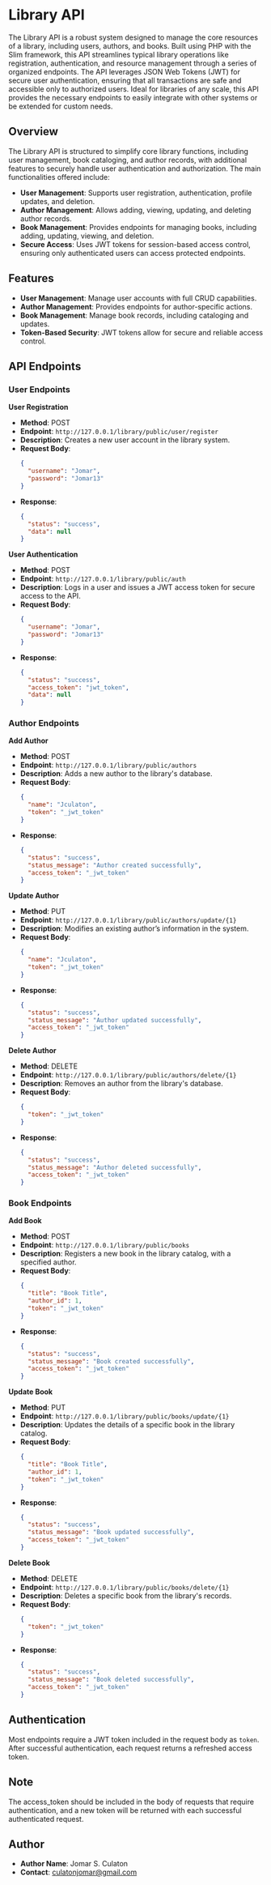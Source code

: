 # Library API 

The Library API is a robust system designed to manage the core resources of a library, including users, authors, and books. Built using PHP with the Slim framework, this API streamlines typical library operations like registration, authentication, and resource management through a series of organized endpoints. The API leverages JSON Web Tokens (JWT) for secure user authentication, ensuring that all transactions are safe and accessible only to authorized users. Ideal for libraries of any scale, this API provides the necessary endpoints to easily integrate with other systems or be extended for custom needs.

##  Overview

The Library  API is structured to simplify core library functions, including user management, book cataloging, and author records, with additional features to securely handle user authentication and authorization. The main functionalities offered include:

- **User Management**: Supports user registration, authentication, profile updates, and deletion.
- **Author Management**: Allows adding, viewing, updating, and deleting author records.
- **Book Management**: Provides endpoints for managing books, including adding, updating, viewing, and deletion.
- **Secure Access**: Uses JWT tokens for session-based access control, ensuring only authenticated users can access protected endpoints.

## Features

- **User Management**: Manage user accounts with full CRUD capabilities.
- **Author Management**: Provides endpoints for author-specific actions.
- **Book Management**: Manage book records, including cataloging and updates.
- **Token-Based Security**: JWT tokens allow for secure and reliable access control.

##  API Endpoints

### User Endpoints

 **User Registration**
   - **Method**: POST
   - **Endpoint**: `http://127.0.0.1/library/public/user/register`
   - **Description**: Creates a new user account in the library system.
   - **Request Body**:
     ```json
     {
       "username": "Jomar",
       "password": "Jomar13"
     }
     ```
   - **Response**:
     ```json
     {
       "status": "success",
       "data": null
     }
     ```

 **User Authentication**
   - **Method**: POST
   - **Endpoint**: `http://127.0.0.1/library/public/auth`
   - **Description**: Logs in a user and issues a JWT access token for secure access to the API.
   - **Request Body**:
     ```json
     {
       "username": "Jomar",
       "password": "Jomar13"
     }
     ```
   - **Response**:
     ```json
     {
       "status": "success",
       "access_token": "jwt_token",
       "data": null
     }
     ```
### Author Endpoints

 **Add Author**
   - **Method**: POST
   - **Endpoint**: `http://127.0.0.1/library/public/authors`
   - **Description**: Adds a new author to the library's database.
   - **Request Body**:
     ```json
     {
       "name": "Jculaton",
       "token": "_jwt_token"
     }
     ```
   - **Response**:
     ```json
     {
       "status": "success",
       "status_message": "Author created successfully",
       "access_token": "_jwt_token"
     }
     ```

 **Update Author**
   - **Method**: PUT
   - **Endpoint**: `http://127.0.0.1/library/public/authors/update/{1}`
   - **Description**: Modifies an existing author’s information in the system.
   - **Request Body**:
     ```json
     {
       "name": "Jculaton",
       "token": "_jwt_token"
     }
     ```
   - **Response**:
     ```json
     {
       "status": "success",
       "status_message": "Author updated successfully",
       "access_token": "_jwt_token"
     }
     ```

 **Delete Author**
   - **Method**: DELETE
   - **Endpoint**: `http://127.0.0.1/library/public/authors/delete/{1}`
   - **Description**: Removes an author from the library's database.
   - **Request Body**:
     ```json
     {
       "token": "_jwt_token"
     }
     ```
   - **Response**:
     ```json
     {
       "status": "success",
       "status_message": "Author deleted successfully",
       "access_token": "_jwt_token"
     }
     ```

### Book Endpoints

 **Add Book**
   - **Method**: POST
   - **Endpoint**: `http://127.0.0.1/library/public/books`
   - **Description**: Registers a new book in the library catalog, with a specified author.
   - **Request Body**:
     ```json
     {
       "title": "Book Title",
       "author_id": 1,
       "token": "_jwt_token"
     }
     ```
   - **Response**:
     ```json
     {
       "status": "success",
       "status_message": "Book created successfully",
       "access_token": "_jwt_token"
     }
     ```

 **Update Book**
   - **Method**: PUT
   - **Endpoint**: `http://127.0.0.1/library/public/books/update/{1}`
   - **Description**: Updates the details of a specific book in the library catalog.
   - **Request Body**:
     ```json
     {
       "title": "Book Title",
       "author_id": 1,
       "token": "_jwt_token"
     }
     ```
   - **Response**:
     ```json
     {
       "status": "success",
       "status_message": "Book updated successfully",
       "access_token": "_jwt_token"
     }
     ```

 **Delete Book**
   - **Method**: DELETE
   - **Endpoint**: `http://127.0.0.1/library/public/books/delete/{1}`
   - **Description**: Deletes a specific book from the library's records.
   - **Request Body**:
     ```json
     {
       "token": "_jwt_token"
     }
     ```
   - **Response**:
     ```json
     {
       "status": "success",
       "status_message": "Book deleted successfully",
       "access_token": "_jwt_token"
     }
## Authentication

Most endpoints require a JWT token included in the request body as `token`. After successful authentication, each request returns a refreshed access token.

## Note
The access_token should be included in the body of requests that require authentication, and a new token will be returned with each successful authenticated request.

## Author

- **Author Name**: Jomar S. Culaton
- **Contact**: culatonjomar@gmail.com
